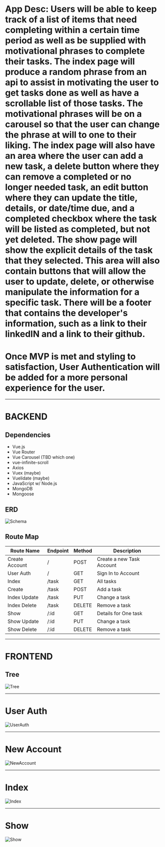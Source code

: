 # App Desc: Users will be able to keep track of a list of items that need completing within a certain time period as well as be supplied with motivational phrases to complete their tasks. The index page will produce a random phrase from an api to assist in motivating the user to get tasks done as well as have a scrollable list of those tasks. The motivational phrases will be on a carousel so that the user can change the phrase at will to one to their liking. The index page will also have an area where the user can add a new task, a delete button where they can remove a completed or no longer needed task, an edit button where they can update the title, details, or date/time due, and a completed checkbox where the task will be listed as completed, but not yet deleted. The show page will show the explicit details of the task that they selected. This area will also contain buttons that will allow the user to update, delete, or otherwise manipulate the information for a specific task. There will be a footer that contains the developer's information, such as a link to their linkedIN and a link to their github.
# Once MVP is met and styling to satisfaction, User Authentication will be added for a more personal experience for the user.

-------------------------------------------------------------
# BACKEND

## Dependencies
- Vue.js
- Vue Router
- Vue Carousel (TBD which one)
- vue-infinite-scroll
- Axios
- Vuex (maybe)
- Vuelidate (maybe)
- JavaScript w/ Node.js
- MongoDB
- Mongoose

## ERD
![Schema](./images/CapERD.png)

## Route Map
| Route Name | Endpoint | Method | Description            |
| ---------- | -------- | ------ | ---------------------- |
| Create Account | / | POST | Create a new Task Account |
| User Auth | / | GET | Sign In to Account
| Index | /task | GET | All tasks |
| Create | /task | POST | Add a task |
| Index Update | /task | PUT | Change a task |
| Index Delete | /task | DELETE | Remove a task |
| Show | /:id | GET | Details for One task |
| Show Update | /:id | PUT | Change a task |
| Show Delete | /:id | DELETE | Remove a task |

------------------------------------------------------------
# FRONTEND

## Tree
![Tree](./images/Tree.png)

----------------------------------------------------
# User Auth
![UserAuth](./images/UserLogInandCreate.png)

----------------------------------------------------
# New Account
![NewAccount](./images/NewAccountCreation.png)

----------------------------------------------------
# Index
![Index](./images/Index.png)

----------------------------------------------------
# Show
![Show](./images/Show.png)